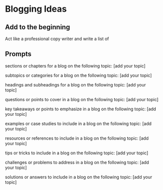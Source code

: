 # Blogging Ideas

## Add to the beginning
Act like a professional copy writer and write a list of 

## Prompts 
sections or chapters for a blog on the following topic: [add your topic]

subtopics or categories for a blog on the following topic: [add your topic]

headings and subheadings for a blog on the following topic: [add your topic]

questions or points to cover in a blog on the following topic: [add your topic]

key takeaways or points to emphasize in a blog on the following topic: [add your topic]

examples or case studies to include in a blog on the following topic: [add your topic]

resources or references to include in a blog on the following topic: [add your topic]

tips or tricks to include in a blog on the following topic: [add your topic]

challenges or problems to address in a blog on the following topic: [add your topic]

solutions or answers to include in a blog on the following topic: [add your topic]